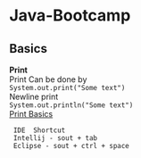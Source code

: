 # Java-Bootcamp

## Basics

**Print**  
    Print Can be done by  
    `System.out.print("Some text")`  
    Newline print  
    `System.out.println("Some text")`  
[Print Basics](https://github.com/anas-aji-muhammed/Java-Bootcamp/blob/main/Basics/src/com/anasajimuhammed/developer/Main.java)

     IDE  Shortcut   
     Intellij - sout + tab  
     Eclipse - sout + ctrl + space





    
